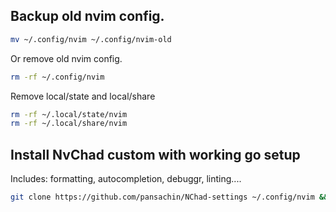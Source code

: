 ## Backup old nvim config.
```bash
mv ~/.config/nvim ~/.config/nvim-old
```
Or remove old nvim config.
```bash
rm -rf ~/.config/nvim
```
Remove local/state and local/share
```bash
rm -rf ~/.local/state/nvim
rm -rf ~/.local/share/nvim
```
## Install NvChad custom with working go setup
Includes: formatting, autocompletion, debuggr, linting....
```bash
git clone https://github.com/pansachin/NChad-settings ~/.config/nvim && nvim
```

